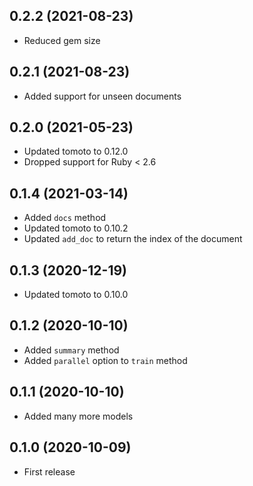 ## 0.2.2 (2021-08-23)

- Reduced gem size

## 0.2.1 (2021-08-23)

- Added support for unseen documents

## 0.2.0 (2021-05-23)

- Updated tomoto to 0.12.0
- Dropped support for Ruby < 2.6

## 0.1.4 (2021-03-14)

- Added `docs` method
- Updated tomoto to 0.10.2
- Updated `add_doc` to return the index of the document

## 0.1.3 (2020-12-19)

- Updated tomoto to 0.10.0

## 0.1.2 (2020-10-10)

- Added `summary` method
- Added `parallel` option to `train` method

## 0.1.1 (2020-10-10)

- Added many more models

## 0.1.0 (2020-10-09)

- First release
